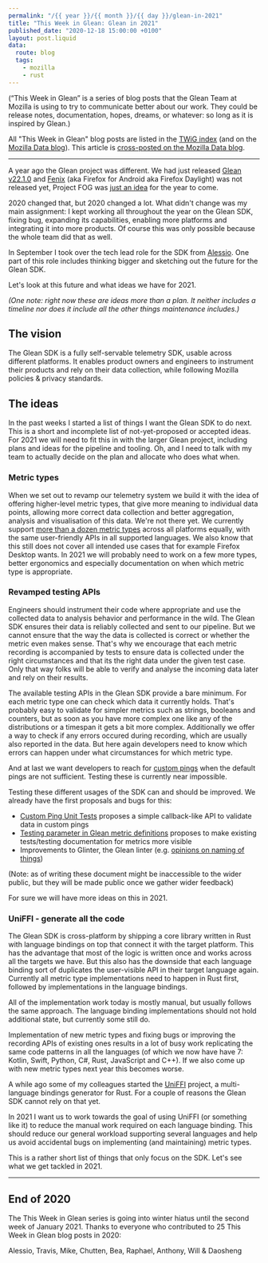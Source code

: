 ```yaml
---
permalink: "/{{ year }}/{{ month }}/{{ day }}/glean-in-2021"
title: "This Week in Glean: Glean in 2021"
published_date: "2020-12-18 15:00:00 +0100"
layout: post.liquid
data:
  route: blog
  tags:
    - mozilla
    - rust
---
```


(“This Week in Glean” is a series of blog posts that the Glean Team at Mozilla is using to try to communicate better about our work. They could be release notes, documentation, hopes, dreams, or whatever: so long as it is inspired by Glean.)

All "This Week in Glean" blog posts are listed in the [TWiG index](https://mozilla.github.io/glean/book/appendix/twig.html)
(and on the [Mozilla Data blog](https://blog.mozilla.org/data/category/glean/)).
This article is [cross-posted on the Mozilla Data blog](https://blog.mozilla.org/data/2020/12/18/this-week-in-glean-glean-in-2021/).

---

A year ago the Glean project was different.
We had just released [Glean v22.1.0](https://github.com/mozilla/glean/releases/tag/v22.1.0)
and [Fenix](https://github.com/mozilla-mobile/fenix/) (aka Firefox for Android aka Firefox Daylight) was not released yet,
Project FOG was [just an idea](https://chuttenblog.wordpress.com/2019/10/17/this-week-in-glean-glean-on-desktop-project-fog/) for the year to come.

2020 changed that, but 2020 changed a lot.
What didn't change was my main assignment: I kept working all throughout the year on the Glean SDK, fixing bug, expanding its capabilities,
enabling more platforms and integrating it into more products.
Of course this was only possible because the whole team did that as well.

In September I took over the tech lead role for the SDK from [Alessio](https://twitter.com/dexterp37/).
One part of this role includes thinking bigger and sketching out the future for the Glean SDK.

Let's look at this future and what ideas we have for 2021.

_(One note: right now these are ideas more than a plan. It neither includes a timeline nor does it include all the other things maintenance includes.)_

## The vision

The Glean SDK is a fully self-servable telemetry SDK, usable across different platforms.
It enables product owners and engineers to instrument their products and rely on their data collection, while following Mozilla policies & privacy standards.

## The ideas

In the past weeks I started a list of things I want the Glean SDK to do next.
This is a short and incomplete list of not-yet-proposed or accepted ideas.
For 2021 we will need to fit this in with the larger Glean project, including plans and ideas for the pipeline and tooling.
Oh, and I need to talk with my team to actually decide on the plan and allocate who does what when.

### Metric types

When we set out to revamp our telemetry system we build it with the idea of offering higher-level metric types,
that give more meaning to individual data points, allowing more correct data collection and better aggregation, analysis and visualisation of this data.
We're not there yet.
We currently support [more than a dozen metric types](https://mozilla.github.io/glean/book/user/metrics/index.html) across all platforms equally,
with the same user-friendly APIs in all supported languages.
We also know that this still does not cover all intended use cases that for example Firefox Desktop wants.
In 2021 we will probably need to work on a few more types, better ergonomics and especially documentation on when which metric type is appropriate.

### Revamped testing APIs

Engineers should instrument their code where appropriate and use the collected data to analysis behavior and performance in the wild.
The Glean SDK ensures their data is reliably collected and sent to our pipeline.
But we cannot ensure that the way the data is collected is correct or whether the metric even makes sense.
That's why we encourage that each metric recording is accompanied by tests to ensure data is collected under the right circumstances and that its the right data under the given test case.
Only that way folks will be able to verify and analyse the incoming data later and rely on their results.

The available testing APIs in the Glean SDK provide a bare minimum.
For each metric type one can check which data it currently holds.
That's probably easy to validate for simpler metrics such as strings, booleans and counters,
but as soon as you have more complex one like any of the distributions or a timespan it gets a bit more complex.
Additionally we offer a way to check if any errors occured during recording, which are usually also reported in the data.
But here again developers need to know which errors can happen under what circumstances for which metric type.

And at last we want developers to reach for [custom pings](https://mozilla.github.io/glean/book/user/pings/custom.html) when the default pings are not sufficient.
Testing these is currently near impossible.

Testing these different usages of the SDK can and should be improved.
We already have the first proposals and bugs for this:

* [Custom Ping Unit Tests](https://docs.google.com/document/d/18JSwvz2HFDHfVB3MrJh_ON3gnMfTF-nHFxaBzXqPR_I/) proposes a simple callback-like API to validate data in custom pings
* [Testing parameter in Glean metric definitions](https://docs.google.com/document/d/1RrN3JoXVLMV5wwS56WXMqT35DhNfFkf5taRvU0WJlUA/) proposes to make existing tests/testing documentation for metrics more visible
* Improvements to Glinter, the Glean linter (e.g. [opinions on naming of things](https://bugzilla.mozilla.org/show_bug.cgi?id=1682980))

(Note: as of writing these document might be inaccessible to the wider public, but they will be made public once we gather wider feedback)

For sure we will have more ideas on this in 2021.

### UniFFI - generate all the code

The Glean SDK is cross-platform by shipping a core library written in Rust with language bindings on top that connect it with the target platform.
This has the advantage that most of the logic is written once and works across all the targets we have.
But this also has the downside that each language binding sort of duplicates the user-visible API in their target language again.
Currently all metric type implementations need to happen in Rust first, followed by implementations in the language bindings.

All of the implementation work today is mostly manual, but usually follows the same approach.
The language binding implementations should not hold additional state, but currently some still do.

Implementation of new metric types and fixing bugs or improving the recording APIs of existing ones results in a lot of busy work replicating the same code patterns in all the languages
(of which we now have have 7: Kotlin, Swift, Python, C#, Rust, JavaScript and C++).
If we also come up with new metric types next year this becomes worse.

A while ago some of my colleagues started the [UniFFI] project, a multi-language bindings generator for Rust.
For a couple of reasons the Glean SDK cannot rely on that yet.

In 2021 I want us to work towards the goal of using UniFFI (or something like it) to reduce the manual work required on each language binding.
This should reduce our general workload supporting several languages and help us avoid accidental bugs on implementing (and maintaining) metric types.

[uniffi]: https://github.com/mozilla/uniffi-rs

This is a rather short list of things that only focus on the SDK.
Let's see what we get tackled in 2021.

---

## End of 2020

The This Week in Glean series is going into winter hiatus until the second week of January 2021.
Thanks to everyone who contributed to 25 This Week in Glean blog posts in 2020:

Alessio, Travis, Mike, Chutten, Bea, Raphael, Anthony, Will & Daosheng
